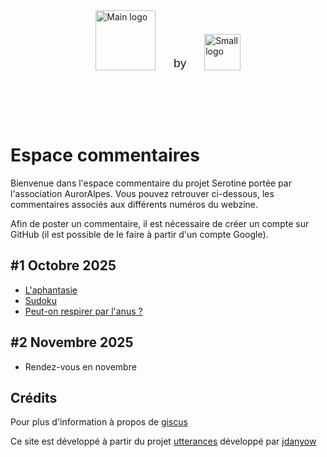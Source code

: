 <div style="display: flex; align-items: flex-end; justify-content: center; gap: 3vw; padding: 2vh;">
  <a href="https://www.auroralpes.fr/" target="_blank">
    <img src="https://raw.githubusercontent.com/Troy314/utterances/6d67dfdba1173b2d74fb3ddd4dd730af0e8cfaae/media/logo_serotine.svg" alt="Main logo" style="height: 10vw; max-height: 160px; min-height: 30px; object-fit: contain;">
  </a>
  <span style="font-size: 2vw; font-weight: 500; font-family: sans-serif;">by</span>
  <a href="https://www.auroralpes.fr/" target="_blank">
    <img src="https://raw.githubusercontent.com/Troy314/utterances/refs/heads/master/media/logo_Auroralpes.png" alt="Small logo" style="height: 6vw; max-height: 120px; min-height: 20px; object-fit: contain;">
  </a>
</div>

# Espace commentaires

Bienvenue dans l'espace commentaire du projet Serotine portée par l'association AurorAlpes.
Vous pouvez retrouver ci-dessous, les commentaires associés aux différents numéros du webzine.

Afin de poster un commentaire, il est nécessaire de créer un compte sur GitHub (il est possible de le faire à partir d'un compte Google).


## #1 Octobre 2025
- [L'aphantasie](https://troy314.github.io/giscus/articles/aphantasie.html)
- [Sudoku](https://troy314.github.io/Serotine/giscus/aphantasie_sudoku.html)
- [Peut-on respirer par l'anus ?](https://troy314.github.io/Serotine/giscus/respirer_par_anus.html)

## #2 Novembre 2025
- Rendez-vous en novembre


## Crédits
Pour plus d'information à propos de [giscus](About_giscus.md)

Ce site est développé à partir du projet [utterances](https://github.com/utterance/utterances) développé par [jdanyow](https://github.com/jdanyow)


